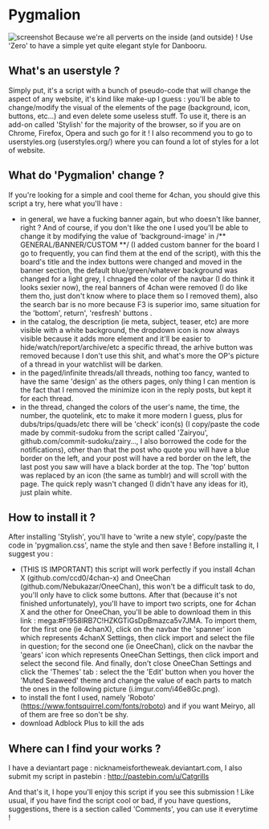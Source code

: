 # Pygmalion


![screenshot](http://i.imgur.com/TvL9aXJ.jpg)
Because we're all perverts on the inside (and outside) ! Use 'Zero' to have a simple yet quite elegant style for Danbooru.

What's an userstyle ?
-------------------------------

Simply put, it's a script with a bunch of pseudo-code that will change the aspect of any website, it's kind like make-up I guess : you'll be able to change/modify the visual of the elements of the page (background, icon, buttons, etc...) and even delete some useless stuff. To use it, there is an add-on called 'Stylish' for the majority of the browser, so if you are on Chrome, Firefox, Opera and such go for it ! I also recommend you to go to userstyles.org (userstyles.org/) where you can found a lot of styles for a lot of website.

What do 'Pygmalion' change ?
-------------------------------

 If you're looking for a simple and cool theme for 4chan, you should give this script a try, here what you'll have :
- in general, we have a fucking banner again, but who doesn't like banner, right ? And of course, if you don't like the one I used you'll be able to change it by modifying the value of 'background-image' in /** GENERAL/BANNER/CUSTOM **/ (I added custom banner for the board I go to frequently, you can find them at the end of the script), with this the board's title and the index buttons were changed and moved in the banner section, the default blue/green/whatever background was changed for a light grey, I chnaged the color of the navbar (I do think it looks sexier now), the real banners of 4chan were removed (I do like them tho, just don't know where to place them so I removed them), also the search bar is no more because F3 is superior imo, same situation for the 'bottom', return', 'resfresh' buttons .
- in the catalog, the description (ie meta, subject, teaser, etc) are more visible with a white background, the dropdown icon is now always visible because it adds more element and it'll be easier to hide/watch/report/archive/etc a specific thread, the arhive button was removed because I don't use this shit, and what's more the OP's picture of a thread in your watchlist will be darken.
- in the paged/infinite threads/all threads, nothing too fancy, wanted to have the same 'design' as the others pages, only thing I can mention is the fact that I removed the minimize icon in the reply posts, but kept it for each thread.
- in the thread, changed the colors of the user's name, the time, the number, the quotelink, etc to make it more modern I guess, plus for dubs/trips/quads/etc there will be 'check' icon(s) (I copy/paste the code made by commit-sudoku from the script called 'Zairyou', github.com/commit-sudoku/zairy…, I also borrowed the code for the notifications), other than that the post who quote you will have a blue border on the left, and your post will have a red border on the left, the last post you saw will have a black border at the top. The 'top' button was replaced by an icon (the same as tumblr) and will scroll with the page. The quick reply wasn't changed (I didn't have any ideas for it), just plain white.

How to install it ?
-------------------------------

After installing 'Stylish', you'll have to 'write a new style', copy/paste the code in 'pygmalion.css', name the style and then save ! Before installing it, I suggest you :

- (THIS IS IMPORTANT) this script will work perfectly if you install 4chan X (github.com/ccd0/4chan-x) and OneeChan (github.com/Nebukazar/OneeChan), this won't be a difficult task to do, you'll only have to click some buttons. After that (because it's not finished unfortunately), you'll have to import two scripts, one for 4chan X and the other for OneeChan, you'll be able to download them in this link : mega:#F!958lRB7C!HZKGTiGsDpBmazca5v7JMA. To import them, for the first one (ie 4chanX), click on the navbar the 'spanner' icon which represents 4chanX Settings, then click import and select the file in question; for the second one (ie OneeChan), click on the navbar the 'gears' icon which represents OneeChan Settings, then click import and select the second file. And finally, don't close OneeChan Settings and click the 'Themes' tab : select the the 'Edit' button when you hover the 'Muted Seaweed' theme and change the value of each parts to match the ones in the following picture (i.imgur.com/i46e8Gc.png).
- to install the font I used, namely 'Roboto' (https://www.fontsquirrel.com/fonts/roboto) and if you want Meiryo, all of them are free so don't be shy.
- download Adblock Plus to kill the ads

Where can I find your works ?
-------------------------------

I have a deviantart page : nicknameisfortheweak.deviantart.com, I also submit my script in pastebin : http://pastebin.com/u/Catgrills

And that's it, I hope you'll enjoy this script if you see this submission ! Like usual, if you have find the script cool or bad, if you have questions, suggestions, there is a section called 'Comments', you can use it everytime !

